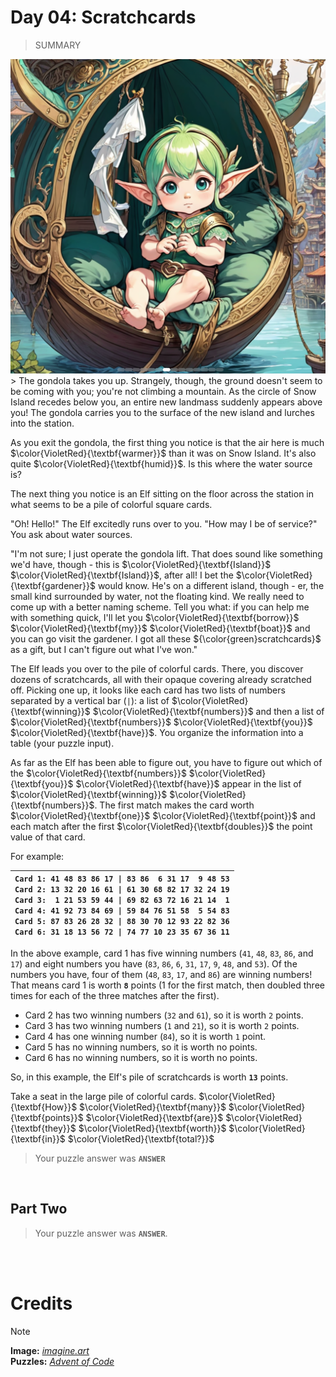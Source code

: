 # Day 04: Scratchcards
> SUMMARY
<img src=https://github.com/Kyros0718/Advent_of_Code/blob/main/Media/2023/baby%20elf%20on%20gondala.png>
> 
The gondola takes you up. Strangely, though, the ground doesn't seem to be coming with you; you're not climbing a mountain. As the circle of Snow Island recedes below you, an entire new landmass suddenly appears above you! The gondola carries you to the surface of the new island and lurches into the station.

As you exit the gondola, the first thing you notice is that the air here is much $\color{VioletRed}{\textbf{warmer}}$ than it was on Snow Island. It's also quite $\color{VioletRed}{\textbf{humid}}$. Is this where the water source is?

The next thing you notice is an Elf sitting on the floor across the station in what seems to be a pile of colorful square cards.

"Oh! Hello!" The Elf excitedly runs over to you. "How may I be of service?" You ask about water sources.

"I'm not sure; I just operate the gondola lift. That does sound like something we'd have, though - this is $\color{VioletRed}{\textbf{Island}}$ $\color{VioletRed}{\textbf{Island}}$, after all! I bet the $\color{VioletRed}{\textbf{gardener}}$ would know. He's on a different island, though - er, the small kind surrounded by water, not the floating kind. We really need to come up with a better naming scheme. Tell you what: if you can help me with something quick, I'll let you $\color{VioletRed}{\textbf{borrow}}$ $\color{VioletRed}{\textbf{my}}$ $\color{VioletRed}{\textbf{boat}}$ and you can go visit the gardener. I got all these ${\color{green}scratchcards}$ as a gift, but I can't figure out what I've won."

The Elf leads you over to the pile of colorful cards. There, you discover dozens of scratchcards, all with their opaque covering already scratched off. Picking one up, it looks like each card has two lists of numbers separated by a vertical bar (`|`): a list of $\color{VioletRed}{\textbf{winning}}$ $\color{VioletRed}{\textbf{numbers}}$ and then a list of $\color{VioletRed}{\textbf{numbers}}$ $\color{VioletRed}{\textbf{you}}$ $\color{VioletRed}{\textbf{have}}$. You organize the information into a table (your puzzle input).

As far as the Elf has been able to figure out, you have to figure out which of the $\color{VioletRed}{\textbf{numbers}}$ $\color{VioletRed}{\textbf{you}}$ $\color{VioletRed}{\textbf{have}}$ appear in the list of $\color{VioletRed}{\textbf{winning}}$ $\color{VioletRed}{\textbf{numbers}}$. The first match makes the card worth $\color{VioletRed}{\textbf{one}}$ $\color{VioletRed}{\textbf{point}}$ and each match after the first $\color{VioletRed}{\textbf{doubles}}$ the point value of that card.

For example:

| `Card 1: 41 48 83 86 17 \| 83 86  6 31 17  9 48 53`<br>`Card 2: 13 32 20 16 61 \| 61 30 68 82 17 32 24 19`<br>`Card 3:  1 21 53 59 44 \| 69 82 63 72 16 21 14  1`<br>`Card 4: 41 92 73 84 69 \| 59 84 76 51 58  5 54 83`<br>`Card 5: 87 83 26 28 32 \| 88 30 70 12 93 22 82 36`<br>`Card 6: 31 18 13 56 72 \| 74 77 10 23 35 67 36 11` |
| --- |

In the above example, card 1 has five winning numbers (`41`, `48`, `83`, `86`, and `17`) and eight numbers you have (`83`, `86`, `6`, `31`, `17`, `9`, `48`, and `53`). Of the numbers you have, four of them (`48`, `83`, `17`, and `86`) are winning numbers! That means card 1 is worth **`8`** points (1 for the first match, then doubled three times for each of the three matches after the first).

- Card 2 has two winning numbers (`32` and `61`), so it is worth `2` points.
- Card 3 has two winning numbers (`1` and `21`), so it is worth `2` points.
- Card 4 has one winning number (`84`), so it is worth `1` point.
- Card 5 has no winning numbers, so it is worth no points.
- Card 6 has no winning numbers, so it is worth no points.

So, in this example, the Elf's pile of scratchcards is worth **`13`** points.

Take a seat in the large pile of colorful cards. $\color{VioletRed}{\textbf{How}}$ $\color{VioletRed}{\textbf{many}}$ $\color{VioletRed}{\textbf{points}}$ $\color{VioletRed}{\textbf{are}}$ $\color{VioletRed}{\textbf{they}}$ $\color{VioletRed}{\textbf{worth}}$ $\color{VioletRed}{\textbf{in}}$ $\color{VioletRed}{\textbf{total?}}$

> Your puzzle answer was **`ANSWER`**

<br>

##  Part Two


> Your puzzle answer was **`ANSWER`**.

<br>
<br>

# Credits

> [!NOTE]  
> **Image:** [_imagine.art_](https://www.imagine.art/)<br>
> **Puzzles:** [_Advent of Code_](https://adventofcode.com/)

